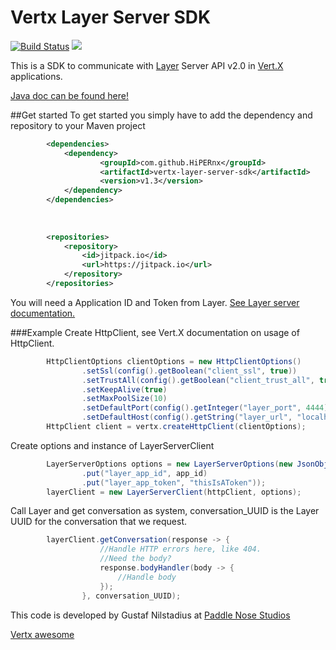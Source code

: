 # Vertx Layer Server SDK 
[![Build Status](https://travis-ci.org/HiPERnx/vertx-layer-server-sdk.svg?branch=master)](https://travis-ci.org/HiPERnx/vertx-layer-server-sdk) [![](https://jitpack.io/v/HiPERnx/vertx-layer-server-sdk.svg)](https://jitpack.io/#HiPERnx/vertx-layer-server-sdk)

This is a SDK to communicate with [Layer](https://github.com/layerhq) Server API v2.0 in [Vert.X](http://vertx.io/) applications. 

[Java doc can be found here!](http://vertx-layer-server-sdk.paddlenose.com/)  

##Get started 
To get started you simply have to add the dependency and repository to your Maven project  

```XML
        <dependencies>
            <dependency>  
                    <groupId>com.github.HiPERnx</groupId>  
                    <artifactId>vertx-layer-server-sdk</artifactId>  
                    <version>v1.3</version>  
            </dependency>  
        </dependencies>
        
          
          
        <repositories>
            <repository>
                <id>jitpack.io</id>
                <url>https://jitpack.io</url>
            </repository>
        </repositories>
```

You will need a Application ID and Token from Layer. [See Layer server documentation.](https://docs.layer.com/reference/server_api/introduction)

###Example 
Create HttpClient, see Vert.X documentation on usage of HttpClient.  
```Java
        HttpClientOptions clientOptions = new HttpClientOptions()
                .setSsl(config().getBoolean("client_ssl", true))
                .setTrustAll(config().getBoolean("client_trust_all", true))
                .setKeepAlive(true)
                .setMaxPoolSize(10)
                .setDefaultPort(config().getInteger("layer_port", 4444))
                .setDefaultHost(config().getString("layer_url", "localhost"));
        HttpClient client = vertx.createHttpClient(clientOptions);
```

Create options and instance of LayerServerClient  
```Java
        LayerServerOptions options = new LayerServerOptions(new JsonObject()
                .put("layer_app_id", app_id)
                .put("layer_app_token", "thisIsAToken"));
        layerClient = new LayerServerClient(httpClient, options);
```

Call Layer and get conversation as system, conversation_UUID is the Layer UUID for the conversation that we request.
```Java
        layerClient.getConversation(response -> {
                    //Handle HTTP errors here, like 404. 
                    //Need the body? 
                    response.bodyHandler(body -> {
                        //Handle body
                    });
                }, conversation_UUID);
```


This code is developed by Gustaf Nilstadius at [Paddle Nose Studios](www.paddlenose.com)

[Vertx awesome](https://github.com/vert-x3/vertx-awesome)